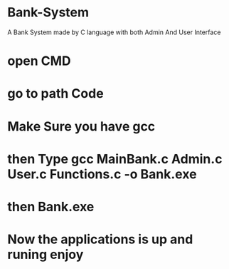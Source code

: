 # Bank-System
A Bank System made by C language with both Admin And User Interface

# open CMD
# go to path Code
# Make Sure you have gcc
# then Type gcc MainBank.c Admin.c User.c Functions.c -o Bank.exe
# then Bank.exe

# Now the applications is up and runing enjoy

